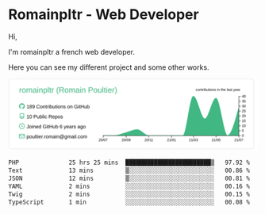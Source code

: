 # Romainpltr - Web Developer

Hi,

I'm romainpltr a french web developer.

Here you can see my different project and some other works.



[![](https://raw.githubusercontent.com/romainpltr/romainpltr/master/profile-summary-card-output/vue/0-profile-details.svg)](https://github.com/vn7n24fzkq/github-profile-summary-cards)

<!--START_SECTION:waka-->

```text
PHP              25 hrs 25 mins  ████████████████████████▒   97.92 %
Text             13 mins         ▒░░░░░░░░░░░░░░░░░░░░░░░░   00.86 %
JSON             12 mins         ▒░░░░░░░░░░░░░░░░░░░░░░░░   00.81 %
YAML             2 mins          ░░░░░░░░░░░░░░░░░░░░░░░░░   00.16 %
Twig             2 mins          ░░░░░░░░░░░░░░░░░░░░░░░░░   00.15 %
TypeScript       1 min           ░░░░░░░░░░░░░░░░░░░░░░░░░   00.08 %
```

<!--END_SECTION:waka-->
